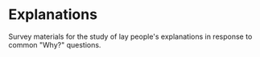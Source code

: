 # Explanations

Survey materials for the study of lay people's explanations in response to common "Why?" questions. 
